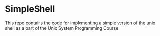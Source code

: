 # SimpleShell
This repo contains the code for implementing a simple version of the unix shell as a part of the Unix System Programming Course


